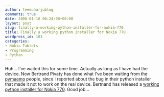 ```yaml
---
author: teemuharjublog
comments: true
date: 2006-01-18 06:24:08+00:00
layout: post
slug: finally-a-working-python-installer-for-nokia-770
title: Finally a working python installer for Nokia 770
wordpress_id: 101
categories:
- Nokia Tablets
- Programming
- Python
---
```


Huh... I've waited this for some time. Actually as long as I have had the device. Now Bertrand Pivaty has done what I've been waiting from the [pymaemo](http://pymaemo.sf.net) people, since I reported about the bug in their python installer that made it not to work on the real device. Bertnand has released a [working python installer for Nokia 770](http://maemo.org/maemowiki/ApplicationCatalog?action=diff#head-c5f030fca491e19229b10bb4987e1065b98cfbb3). Good job...
